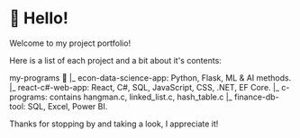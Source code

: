 # 👋 Hello!

Welcome to my project portfolio! 

Here is a list of each project and a bit about it's contents:

my-programs 📂
|_ econ-data-science-app: Python, Flask, ML & AI methods.
|_ react-c#-web-app: React, C#, SQL, JavaScript, CSS, .NET, EF Core.
|_ c-programs: contains hangman.c, linked_list.c, hash_table.c
|_ finance-db-tool: SQL, Excel, Power BI.

Thanks for stopping by and taking a look, I appreciate it!

